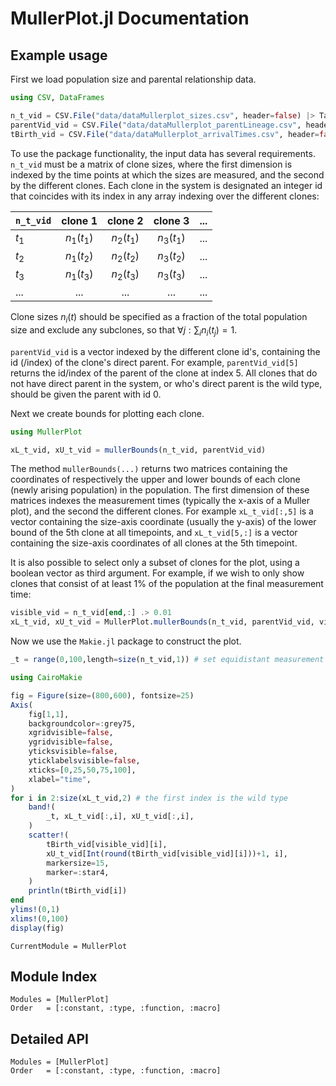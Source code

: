 # MullerPlot.jl Documentation

## Example usage

First we load population size and parental relationship data.

```julia
using CSV, DataFrames

n_t_vid = CSV.File("data/dataMullerplot_sizes.csv", header=false) |> Tables.matrix
parentVid_vid = CSV.File("data/dataMullerplot_parentLineage.csv", header=false) |> Tables.matrix |> vec
tBirth_vid = CSV.File("data/dataMullerplot_arrivalTimes.csv", header=false) |> Tables.matrix |> vec
```

To use the package functionality, the input data has several requirements. `n_t_vid` must be a matrix of clone sizes, where the first dimension is indexed by the time points at which the sizes are measured, and the second by the different clones. Each clone in the system is designated an integer id that coincides with its index in any array indexing over the different clones:

|`n_t_vid`|  clone 1   |  clone 2   |  clone 3   | ... |
|:--- |:----------: |:----------: | :---------: |:-----:|
|$t_1$| $n_1(t_1)$ | $n_2(t_1)$ | $n_3(t_1)$ |...
|$t_2$| $n_1(t_2)$ | $n_2(t_2)$ | $n_3(t_2)$ |...
|$t_3$| $n_1(t_3)$ | $n_2(t_3)$ | $n_3(t_3)$ |...
|...| ... | ... | ... |...

Clone sizes $n_i(t)$ should be specified as a fraction of the total population size and exclude any subclones, so that $\forall j : \sum_i n_i(t_j) = 1$. 

`parentVid_vid` is a vector indexed by the different clone id's, containing the id (/index) of the clone's direct parent.  For example, `parentVid_vid[5]` returns the id/index of the parent of the clone at index 5. All clones that do not have direct parent in the system, or who's direct parent is the wild type, should be given the parent with id 0.


Next we create bounds for plotting each clone.
```julia
using MullerPlot

xL_t_vid, xU_t_vid = mullerBounds(n_t_vid, parentVid_vid)
```

The method `mullerBounds(...)` returns two matrices containing the coordinates of respectively the upper and lower bounds of each clone (newly arising population) in the population. The first dimension of these  matrices indexes the measurement times (typically the x-axis of a Muller plot), and the second the different clones. For example `xL_t_vid[:,5]` is a vector containing the size-axis coordinate (usually the y-axis) of the lower bound of the 5th clone at all timepoints, and `xL_t_vid[5,:]` is a vector containing the size-axis coordinates of all clones at the 5th timepoint.

It is also possible to select only a subset of clones for the plot, using a boolean vector as third argument. For example, if we wish to only show clones that consist of at least 1% of the population at the final measurement time:
```julia
visible_vid = n_t_vid[end,:] .> 0.01
xL_t_vid, xU_t_vid = MullerPlot.mullerBounds(n_t_vid, parentVid_vid, visible_vid)
```
Now we use the `Makie.jl` package to construct the plot.
```julia
_t = range(0,100,length=size(n_t_vid,1)) # set equidistant measurement times

using CairoMakie

fig = Figure(size=(800,600), fontsize=25)
Axis(
    fig[1,1],
    backgroundcolor=:grey75,
    xgridvisible=false,
    ygridvisible=false,
    yticksvisible=false,
    yticklabelsvisible=false,
    xticks=[0,25,50,75,100],
    xlabel="time",
)
for i in 2:size(xL_t_vid,2) # the first index is the wild type
    band!(
        _t, xL_t_vid[:,i], xU_t_vid[:,i],
    )
    scatter!(
        tBirth_vid[visible_vid][i],
        xU_t_vid[Int(round(tBirth_vid[visible_vid][i]))+1, i],
        markersize=15,
        marker=:star4,
    )
    println(tBirth_vid[i])
end
ylims!(0,1)
xlims!(0,100)
display(fig)
```

```@meta
CurrentModule = MullerPlot
```

## Module Index

```@index
Modules = [MullerPlot]
Order   = [:constant, :type, :function, :macro]
```
## Detailed API

```@autodocs
Modules = [MullerPlot]
Order   = [:constant, :type, :function, :macro]
```
